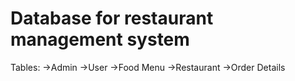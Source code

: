 # Database for restaurant management system
Tables:
->Admin
->User
->Food Menu
->Restaurant
->Order Details
